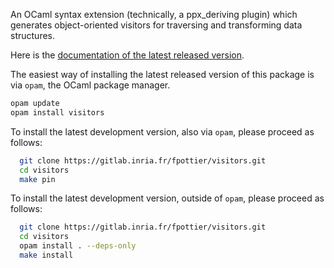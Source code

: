 An OCaml syntax extension (technically, a ppx_deriving plugin) which generates
object-oriented visitors for traversing and transforming data structures.

Here is the [documentation of the latest released version](http://gallium.inria.fr/~fpottier/visitors/manual.pdf).

The easiest way of installing the latest released version of this package is
via `opam`, the OCaml package manager.
```bash
opam update
opam install visitors
```

To install the latest development version, also via `opam`, please proceed as follows:
```bash
  git clone https://gitlab.inria.fr/fpottier/visitors.git
  cd visitors
  make pin
```

To install the latest development version, outside of `opam`, please proceed as follows:
```bash
  git clone https://gitlab.inria.fr/fpottier/visitors.git
  cd visitors
  opam install . --deps-only
  make install
```
